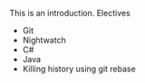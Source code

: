 This is an introduction.
Electives
* Git
* Nightwatch
* C#
* Java
* Killing history using git rebase